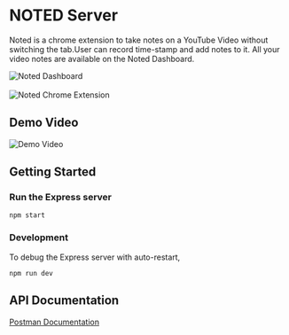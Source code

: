 # NOTED Server

Noted is a chrome extension to take notes on a YouTube Video without switching the tab.User can record time-stamp and add notes to it. All your video notes are available on the Noted Dashboard.

![Noted Dashboard](https://user-images.githubusercontent.com/86974918/165093009-00586261-db5a-4226-9e4e-cf0e05e2a726.png)
<br>
<br>
![Noted Chrome Extension](https://user-images.githubusercontent.com/86974918/165093255-f8aae44f-07e9-4fe9-8573-4211d68c5186.png)


## Demo Video

![Demo Video](https://www.youtube.com/watch?v=4Vc3vuagFtc)

## Getting Started

### Run the Express server
```
npm start
```

### Development

To debug the Express server with auto-restart,
```
npm run dev
```

## API Documentation
<a href="https://documenter.getpostman.com/view/17098275/Uyr8nxuR#53467c85-4451-4e63-a40c-f76a3d384ae7" target="_blank">Postman Documentation</a>

